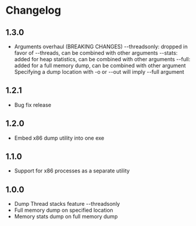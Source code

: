 # Changelog 

## 1.3.0

* Arguments overhaul (BREAKING CHANGES)
    --threadsonly: dropped in favor of --threads, can be combined with other arguments
    --stats: added for heap statistics, can be combined with other arguments
    --full: added for a full memory dump, can be combined with other argument
        Specifying a dump location with -o or --out will imply --full argument

## 1.2.1

* Bug fix release

## 1.2.0

* Embed x86 dump utility into one exe

## 1.1.0

* Support for x86 processes as a separate utility

## 1.0.0

* Dump Thread stacks feature --threadsonly
* Full memory dump on specified location
* Memory stats dump on full memory dump